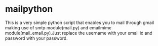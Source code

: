 # mailpython
This is a very simple python script that enables you to mail through gmail making use of smtp module(mail.py) and emailmime module(mail_email.py).Just replace the username with your email id and password with your password.
